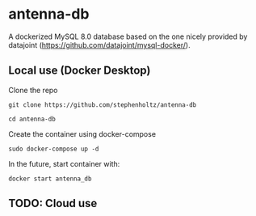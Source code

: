 antenna-db
===

A dockerized MySQL 8.0 database based on the one nicely provided by datajoint (https://github.com/datajoint/mysql-docker/).

## Local use (Docker Desktop)

Clone the repo

`git clone https://github.com/stephenholtz/antenna-db`

`cd antenna-db`

Create the container using docker-compose

`sudo docker-compose up -d`

In the future, start container with:

`docker start antenna_db`

## TODO: Cloud use

